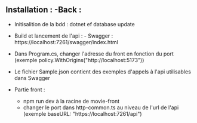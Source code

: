 Installation : 
-Back :
  - 
  - Initisalition de la bdd : dotnet ef database update
  - Build et lancement de l'api :
        - Swagger : https://localhost:7261/swagger/index.html
  - Dans Program.cs, changer l'adresse du front en fonction du port (exemple policy.WithOrigins("http://localhost:5173"))
  - Le fichier Sample.json contient des exemples d'appels à l'api utilisables dans Swagger

- Partie front :
   - npm run dev à la racine de movie-front
   - changer le port dans http-common.ts au niveau de l'url de l'api (exemple baseURL: "https://localhost:7261/api") 

